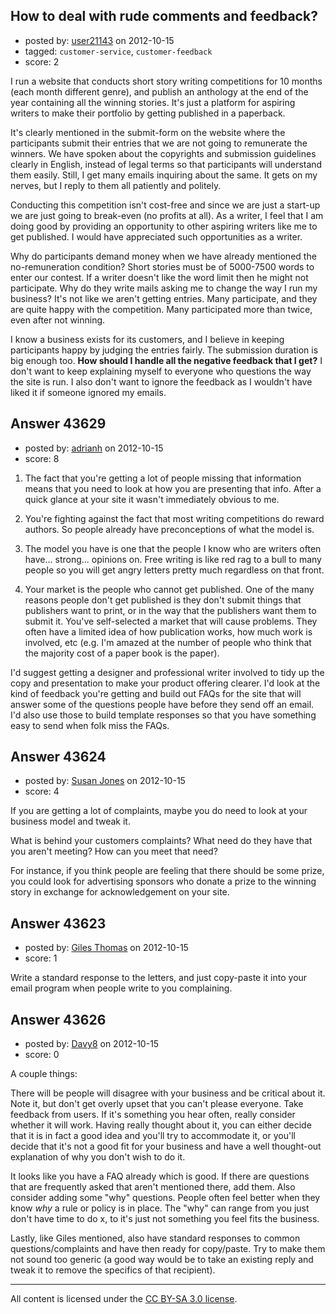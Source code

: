 ## How to deal with rude comments and feedback?

- posted by: [user21143](https://stackexchange.com/users/-1/21143-user21143) on 2012-10-15
- tagged: `customer-service`, `customer-feedback`
- score: 2

I run a website that conducts short story writing competitions for 10 months (each month different genre), and publish an anthology at the end of the year containing all the winning stories. It's just a platform for aspiring writers to make their portfolio by getting published in a paperback. 

It's clearly mentioned in the submit-form on the website where the participants submit their entries that we are not going to remunerate the winners. We have spoken about the copyrights and submission guidelines clearly in English, instead of legal terms so that participants will understand them easily. Still, I get many emails inquiring about the same. It gets on my nerves, but I reply to them all patiently and politely.

Conducting this competition isn't cost-free and since we are just a start-up  we are just going to break-even (no profits  at all). As a writer, I feel that I am doing good by providing an opportunity to other aspiring writers like me to get published. I would have appreciated such opportunities as a writer. 

Why do participants demand money when we have already mentioned the no-remuneration condition? Short stories must be of 5000-7500 words to enter our contest. If a writer doesn't like the word limit then he might not participate. Why do they write mails asking me to change the way I run my business? It's not like we aren't getting entries. Many participate, and they are quite happy with the competition. Many participated more than twice, even after not winning.

I know a business exists for its customers, and I believe in keeping participants happy by judging the entries fairly. The submission duration is big enough too. **How should I handle all the negative feedback that I get?** I don't want to keep explaining myself to everyone who questions the way the site is run. I also don't want to ignore the feedback as I wouldn't have liked it if someone ignored my emails.



## Answer 43629

- posted by: [adrianh](https://stackexchange.com/users/-1/4599-adrianh) on 2012-10-15
- score: 8

1) The fact that you're getting a lot of people missing that information means that you need to look at how you are presenting that info. After a quick glance at your site it wasn't immediately obvious to me.

2) You're fighting against the fact that most writing competitions do reward authors. So people already have preconceptions of what the model is.

3) The model you have is one that the people I know who are writers often have... strong... opinions on. Free writing is like red rag to a bull to many people so you will get angry letters pretty much regardless on that front.

4) Your market is the people who cannot get published. One of the many reasons people don't get published is they don't submit things that publishers want to print, or in the way that the publishers want them to submit it. You've self-selected a market that will cause problems. They often have a limited idea of how publication works, how much work is involved, etc (e.g. I'm amazed at the number of people who think that the majority cost of a paper book is the paper).

I'd suggest getting a designer and professional writer involved to tidy up the copy and presentation to make your product offering clearer. I'd look at the kind of feedback you're getting and build out FAQs for the site that will answer some of the questions people have before they send off an email. I'd also use those to build template responses so that you have something easy to send when folk miss the FAQs.


## Answer 43624

- posted by: [Susan Jones](https://stackexchange.com/users/-1/2737-susan-jones) on 2012-10-15
- score: 4

If you are getting a lot of complaints, maybe you do need to look at your business model and tweak it.

What is behind your customers complaints? What need do they have that you aren't meeting? How can you meet that need?

For instance, if you think people are feeling that there should be some prize, you could look for advertising sponsors who donate a prize to the winning story in exchange for acknowledgement on your site.


## Answer 43623

- posted by: [Giles Thomas](https://stackexchange.com/users/-1/1547-giles-thomas) on 2012-10-15
- score: 1

Write a standard response to the letters, and just copy-paste it into your email program when people write to you complaining.  


## Answer 43626

- posted by: [Davy8](https://stackexchange.com/users/-1/4912-davy8) on 2012-10-15
- score: 0

A couple things:

There will be people will disagree with your business and be critical about it.  Note it, but don't get overly upset that you can't please everyone.  Take feedback from users.  If it's something you hear often, really consider whether it will work.  Having really thought about it, you can either decide that it is in fact a good idea and you'll try to accommodate it, or you'll decide that it's not a good fit for your business and have a well thought-out explanation of why you don't wish to do it.

It looks like you have a FAQ already which is good.  If there are questions that are frequently asked that aren't mentioned there, add them.  Also consider adding some "why" questions.  People often feel better when they know *why* a rule or policy is in place.  The "why" can range from you just don't have time to do x, to it's just not something you feel fits the business.

Lastly, like Giles mentioned, also have standard responses to common questions/complaints and have then ready for copy/paste.  Try to make them not sound too generic (a good way would be to take an existing reply and tweak it to remove the specifics of that recipient).



---

All content is licensed under the [CC BY-SA 3.0 license](https://creativecommons.org/licenses/by-sa/3.0/).

